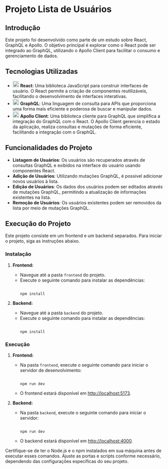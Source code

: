 # Projeto Lista de Usuários

## Introdução
Este projeto foi desenvolvido como parte de um estudo sobre React, GraphQL e Apollo. O objetivo principal é explorar como o React pode ser integrado ao GraphQL, utilizando o Apollo Client para facilitar o consumo e gerenciamento de dados.

## Tecnologias Utilizadas
- <img src="https://upload.wikimedia.org/wikipedia/commons/thumb/a/a7/React-icon.svg/128px-React-icon.svg.png" alt="React Logo" height="20"> **React**: Uma biblioteca JavaScript para construir interfaces de usuário. O React permite a criação de componentes reutilizáveis, facilitando o desenvolvimento de interfaces interativas.
- <img src="https://upload.wikimedia.org/wikipedia/commons/thumb/1/17/GraphQL_Logo.svg/128px-GraphQL_Logo.svg.png" alt="GraphQL Logo" height="20"> **GraphQL**: Uma linguagem de consulta para APIs que proporciona uma forma mais eficiente e poderosa de buscar e manipular dados.
- <img src="https://static-00.iconduck.com/assets.00/apollo-icon-2048x2048-zl6zcxhq.png" alt="Apollo Client Logo" height="20"> **Apollo Client**: Uma biblioteca cliente para GraphQL que simplifica a integração do GraphQL com o React. O Apollo Client gerencia o estado da aplicação, realiza consultas e mutações de forma eficiente, facilitando a integração com o GraphQL.


## Funcionalidades do Projeto
- **Listagem de Usuários**: Os usuários são recuperados através de consultas GraphQL e exibidos na interface do usuário usando componentes React.
- **Adição de Usuários**: Utilizando mutações GraphQL, é possível adicionar novos usuários à lista.
- **Edição de Usuários**: Os dados dos usuários podem ser editados através de mutações GraphQL, permitindo a atualização de informações existentes na lista.
- **Remoção de Usuários**: Os usuários existentes podem ser removidos da lista por meio de mutações GraphQL.

## Execução do Projeto

Este projeto consiste em um frontend e um backend separados. Para iniciar o projeto, siga as instruções abaixo.

### Instalação

1. **Frontend:**
   - Navegue até a pasta `frontend` do projeto.
   - Execute o seguinte comando para instalar as dependências:
     ```
     
     npm install
     
     ```

2. **Backend:**
   - Navegue até a pasta `backend` do projeto.
   - Execute o seguinte comando para instalar as dependências:
     ```
     
     npm install
     
     ```

### Execução

1. **Frontend:**
   - Na pasta `frontend`, execute o seguinte comando para iniciar o servidor de desenvolvimento:
     ```
     
     npm run dev
     
     ```
   - O frontend estará disponível em [http://localhost:5173](http://localhost:5173).

2. **Backend:**
   - Na pasta `backend`, execute o seguinte comando para iniciar o servidor:
     ```
     
     npm run dev
     
     ```
   - O backend estará disponível em [http://localhost:4000](http://localhost:4000).

Certifique-se de ter o Node.js e o npm instalados em sua máquina antes de executar esses comandos. Ajuste as portas e scripts conforme necessário, dependendo das configurações específicas do seu projeto.
